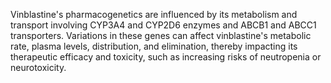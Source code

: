 Vinblastine's pharmacogenetics are influenced by its metabolism and transport involving CYP3A4 and CYP2D6 enzymes and ABCB1 and ABCC1 transporters. Variations in these genes can affect vinblastine's metabolic rate, plasma levels, distribution, and elimination, thereby impacting its therapeutic efficacy and toxicity, such as increasing risks of neutropenia or neurotoxicity.